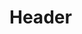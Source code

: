<!-- TITLE: BatMonitor -Implementation Manual V0.1 -->
<!-- SUBTITLE: A quick summary of Smd Implementation Manual V0.1 -->

# Header